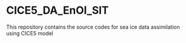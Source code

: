 # CICE5_DA_EnOI_SIT
This repository contains the source codes for sea ice data assimilation using CICE5 model 
